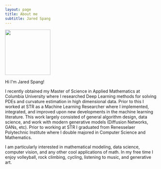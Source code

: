 ```yaml
---
layout: page
title: About me
subtitle: Jared Spang
---
```

<div class="text-center">
  <img src="{{ site.baseurl }}/img/jared.jpg" width="150"/>
</div>

Hi I'm Jared Spang! 

I recently obtained my Master of Science in Applied Mathematics at Columbia University where I researched Deep Learning methods for solving PDEs and curvature estimation in high dimensional data. Prior to this I worked at STR as a Machine Learning Researcher where I implemented, integrated, and improved upon new developments in the machine learning literature. This work largely consisted of general algorithm design, data science, and work with modern generative models (Diffusion Networks, GANs, etc). Prior to working at STR I graduated from Renesselaer Polytechnic Institute where I double majored in Computer Science and Mathematics.    

I am particularly interested in mathematical modeling, data science, computer vision, and any other cool applications of math. In my free time I enjoy volleyball, rock climbing, cycling, listening to music, and generative art.


